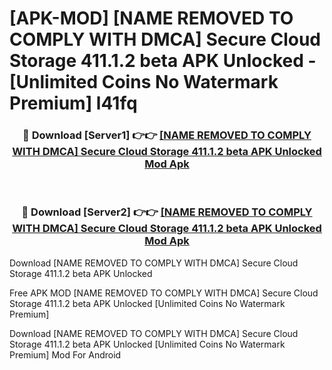 # [APK-MOD] [NAME REMOVED TO COMPLY WITH DMCA]  Secure Cloud Storage 411.1.2 beta APK Unlocked - [Unlimited Coins No Watermark Premium] l41fq



<div align="center">
<h3>🔴 Download [Server1] 👉👉 <a href="https://momento.my/?title=[NAME_REMOVED_TO_COMPLY_WITH_DMCA]__Secure_Cloud_Storage_411.1.2_beta_APK_Unlocked">[NAME REMOVED TO COMPLY WITH DMCA]  Secure Cloud Storage 411.1.2 beta APK Unlocked Mod Apk</a></h3><br>

<h3>🔴 Download [Server2] 👉👉 <a href="https://momento.my/?title=[NAME_REMOVED_TO_COMPLY_WITH_DMCA]__Secure_Cloud_Storage_411.1.2_beta_APK_Unlocked">[NAME REMOVED TO COMPLY WITH DMCA]  Secure Cloud Storage 411.1.2 beta APK Unlocked Mod Apk</a></h3>
</div>



Download [NAME REMOVED TO COMPLY WITH DMCA]  Secure Cloud Storage 411.1.2 beta APK Unlocked 

Free APK MOD [NAME REMOVED TO COMPLY WITH DMCA]  Secure Cloud Storage 411.1.2 beta APK Unlocked [Unlimited Coins No Watermark Premium]

Download [NAME REMOVED TO COMPLY WITH DMCA]  Secure Cloud Storage 411.1.2 beta APK Unlocked [Unlimited Coins No Watermark Premium] Mod For Android
